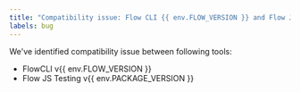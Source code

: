 ```yaml
---
title: "Compatibility issue: Flow CLI {{ env.FLOW_VERSION }} and Flow JT {{ env.PACKAGE_VERSION }}"
labels: bug
---
```


We've identified compatibility issue between following tools:

- FlowCLI v{{ env.FLOW_VERSION }}
- Flow JS Testing v{{ env.PACKAGE_VERSION }}
